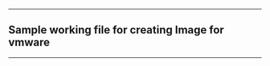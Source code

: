 -----------------------------------------------------------------------------------------------
## Sample working file for creating Image for vmware
-----------------------------------------------------------------------------------------------
